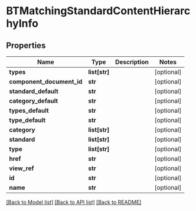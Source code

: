 # BTMatchingStandardContentHierarchyInfo

## Properties
Name | Type | Description | Notes
------------ | ------------- | ------------- | -------------
**types** | **list[str]** |  | [optional] 
**component_document_id** | **str** |  | [optional] 
**standard_default** | **str** |  | [optional] 
**category_default** | **str** |  | [optional] 
**types_default** | **str** |  | [optional] 
**type_default** | **str** |  | [optional] 
**category** | **list[str]** |  | [optional] 
**standard** | **list[str]** |  | [optional] 
**type** | **list[str]** |  | [optional] 
**href** | **str** |  | [optional] 
**view_ref** | **str** |  | [optional] 
**id** | **str** |  | [optional] 
**name** | **str** |  | [optional] 

[[Back to Model list]](../README.md#documentation-for-models) [[Back to API list]](../README.md#documentation-for-api-endpoints) [[Back to README]](../README.md)


